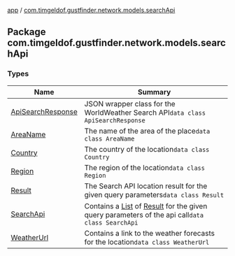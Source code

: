 [app](../index.md) / [com.timgeldof.gustfinder.network.models.searchApi](./index.md)

## Package com.timgeldof.gustfinder.network.models.searchApi

### Types

| Name | Summary |
|---|---|
| [ApiSearchResponse](-api-search-response/index.md) | JSON wrapper class for the WorldWeather Search API`data class ApiSearchResponse` |
| [AreaName](-area-name/index.md) | The name of the area of the place`data class AreaName` |
| [Country](-country/index.md) | The country of the location`data class Country` |
| [Region](-region/index.md) | The region of the location`data class Region` |
| [Result](-result/index.md) | The Search API location result for the given query parameters`data class Result` |
| [SearchApi](-search-api/index.md) | Contains a [List](https://kotlinlang.org/api/latest/jvm/stdlib/kotlin.collections/-list/index.html) of [Result](-result/index.md) for the given query parameters of the api call`data class SearchApi` |
| [WeatherUrl](-weather-url/index.md) | Contains a link to the weather forecasts for the location`data class WeatherUrl` |
